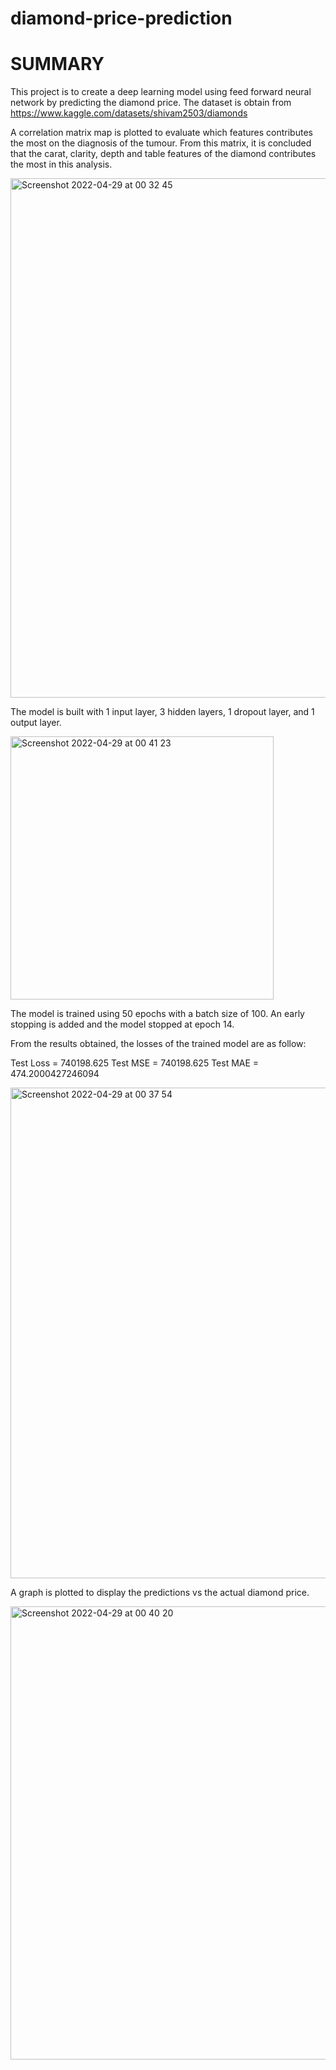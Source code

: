 # diamond-price-prediction

# SUMMARY

This project is to create a deep learning model using feed forward neural network by predicting the diamond price. The dataset is obtain from https://www.kaggle.com/datasets/shivam2503/diamonds

A correlation matrix map is plotted to evaluate which features contributes the most on the diagnosis of the tumour. From this matrix, it is concluded that the carat, clarity, depth and table features of the diamond contributes the most in this analysis.

<img width="831" alt="Screenshot 2022-04-29 at 00 32 45" src="https://user-images.githubusercontent.com/58509210/165801039-fda1429c-e135-44bc-97fc-101142f2738b.png">


The model is built with 1 input layer, 3 hidden layers, 1 dropout layer, and 1 output layer. 

<img width="421" alt="Screenshot 2022-04-29 at 00 41 23" src="https://user-images.githubusercontent.com/58509210/165802510-7b0efb0d-f3d4-41a6-a038-9b2b7f1ee1f3.png">


The model is trained using 50 epochs with a batch size of 100. An early stopping is added and the model stopped at epoch 14.

From the results obtained, the losses of the trained model are as follow:

Test Loss = 740198.625
Test MSE = 740198.625
Test MAE = 474.2000427246094

<img width="785" alt="Screenshot 2022-04-29 at 00 37 54" src="https://user-images.githubusercontent.com/58509210/165801969-01685867-324a-4ace-ae74-21e085510100.png">


A graph is plotted to display the predictions vs the actual diamond price. 

<img width="725" alt="Screenshot 2022-04-29 at 00 40 20" src="https://user-images.githubusercontent.com/58509210/165802302-cbc5602a-f602-4ec9-b8e5-711d38ad5eb5.png">




